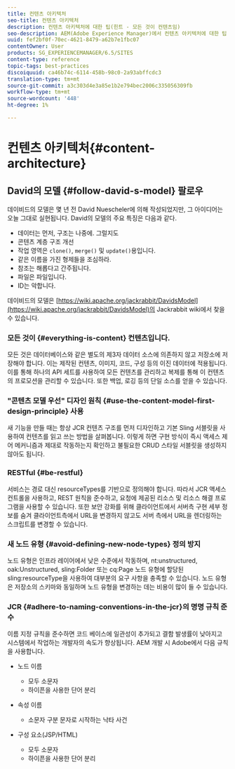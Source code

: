 ```yaml
---
title: 컨텐츠 아키텍처
seo-title: 컨텐츠 아키텍처
description: 컨텐츠 아키텍처에 대한 팁(힌트 - 모든 것이 컨텐츠임)
seo-description: AEM(Adobe Experience Manager)에서 컨텐츠 아키텍처에 대한 팁 (힌트 - 모든 것이 컨텐츠임)
uuid: fef2bf0f-70ec-4621-8479-a62b7e1fbc07
contentOwner: User
products: SG_EXPERIENCEMANAGER/6.5/SITES
content-type: reference
topic-tags: best-practices
discoiquuid: ca46b74c-6114-458b-98c0-2a93abffcdc3
translation-type: tm+mt
source-git-commit: a3c303d4e3a85e1b2e794bec2006c335056309fb
workflow-type: tm+mt
source-wordcount: '448'
ht-degree: 1%

---
```



# 컨텐츠 아키텍처{#content-architecture}

## David의 모델 {#follow-david-s-model} 팔로우

데이비드의 모델은 몇 년 전 David Nuescheler에 의해 작성되었지만, 그 아이디어는 오늘 그대로 실현됩니다. David의 모델의 주요 특징은 다음과 같다.

* 데이터는 먼저, 구조는 나중에. 그럴지도
* 콘텐츠 계층 구조 개선
* 작업 영역은 `clone()`, `merge()` 및 `update()`용입니다.
* 같은 이름을 가진 형제들을 조심하라.
* 참조는 해롭다고 간주됩니다.
* 파일은 파일입니다.
* ID는 악합니다.

데이비드의 모델은 [https://wiki.apache.org/jackrabbit/DavidsModel](https://wiki.apache.org/jackrabbit/DavidsModel)의 Jackrabbit wiki에서 찾을 수 있습니다.

### 모든 것이 {#everything-is-content} 컨텐츠입니다.

모든 것은 데이터베이스와 같은 별도의 제3자 데이터 소스에 의존하지 않고 저장소에 저장해야 합니다. 이는 제작된 컨텐츠, 이미지, 코드, 구성 등의 이진 데이터에 적용됩니다. 이를 통해 하나의 API 세트를 사용하여 모든 컨텐츠를 관리하고 복제를 통해 이 컨텐츠의 프로모션을 관리할 수 있습니다. 또한 백업, 로깅 등의 단일 소스를 얻을 수 있습니다.

### &quot;콘텐츠 모델 우선&quot; 디자인 원칙 {#use-the-content-model-first-design-principle} 사용

새 기능을 만들 때는 항상 JCR 컨텐츠 구조를 먼저 디자인하고 기본 Sling 서블릿을 사용하여 컨텐츠를 읽고 쓰는 방법을 살펴봅니다. 이렇게 하면 구현 방식이 즉시 액세스 제어 메커니즘과 제대로 작동하는지 확인하고 불필요한 CRUD 스타일 서블릿을 생성하지 않아도 됩니다.

### RESTful {#be-restful}

서비스는 경로 대신 resourceTypes를 기반으로 정의해야 합니다. 따라서 JCR 액세스 컨트롤을 사용하고, REST 원칙을 준수하고, 요청에 제공된 리소스 및 리소스 해결 프로그램을 사용할 수 있습니다. 또한 보안 강화를 위해 클라이언트에서 서버측 구현 세부 정보를 숨겨 클라이언트측에서 URL을 변경하지 않고도 서버 측에서 URL을 렌더링하는 스크립트를 변경할 수 있습니다.

### 새 노드 유형 {#avoid-defining-new-node-types} 정의 방지

노드 유형은 인프라 레이어에서 낮은 수준에서 작동하며, nt:unstructured, oak:Unstructured, sling:Folder 또는 cq:Page 노드 유형에 할당된 sling:resourceType을 사용하여 대부분의 요구 사항을 충족할 수 있습니다. 노드 유형은 저장소의 스키마와 동일하며 노드 유형을 변경하는 데는 비용이 많이 들 수 있습니다.

### JCR {#adhere-to-naming-conventions-in-the-jcr}의 명명 규칙 준수

이름 지정 규칙을 준수하면 코드 베이스에 일관성이 추가되고 결함 발생률이 낮아지고 시스템에서 작업하는 개발자의 속도가 향상됩니다. AEM 개발 시 Adobe에서 다음 규칙을 사용합니다.

* 노드 이름

   * 모두 소문자
   * 하이픈을 사용한 단어 분리

* 속성 이름

   * 소문자 구분 문자로 시작하는 낙타 사건

* 구성 요소(JSP/HTML)

   * 모두 소문자
   * 하이픈을 사용한 단어 분리


